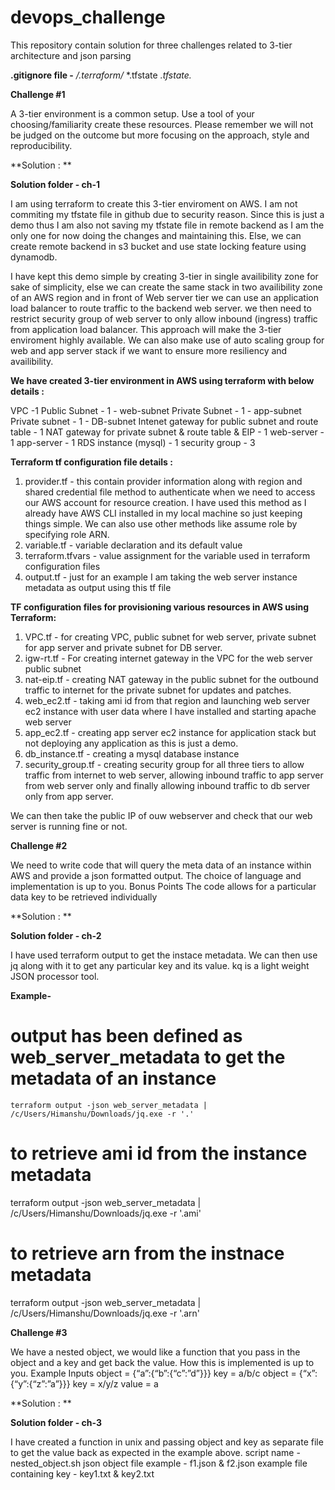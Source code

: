 # devops_challenge
This repository contain solution for three challenges related to 3-tier architecture and json parsing

**.gitignore file -** 
*/.terraform/*
*.tfstate
*.tfstate.*


**Challenge #1**

A 3-tier environment is a common setup. Use a tool of your choosing/familiarity create these resources. Please remember we will not be judged on the outcome but more focusing on the approach, style and reproducibility.

**Solution : **

**Solution folder - ch-1**

I am using terraform to create this 3-tier enviroment on AWS. I am not commiting my tfstate file in github due to security reason. Since this is just a demo thus I am also not saving my tfstate file in remote backend as I am the only one for now doing the changes and maintaining this. Else, we can create remote backend in s3 bucket and use state locking feature using dynamodb.

I have kept this demo simple by creating 3-tier in single availibility zone for sake of simplicity, else we can create the same stack in two availibility zone of an AWS region and in front of Web server tier we can use an application load balancer to route traffic to the backend web server. we then need to restrict security group of web server to only allow inbound (ingress) traffic from application load balancer. This approach will make the 3-tier enviroment highly available. We can also make use of auto scaling group for web and app server stack if we want to ensure more resiliency and availibility. 

**We have created 3-tier environment in AWS using terraform with below details :**

VPC -1
Public Subnet  - 1 -  web-subnet
Private Subnet - 1 - app-subnet
Private subnet - 1 -  DB-subnet
Intenet gateway for public subnet and route table - 1
NAT gateway for private subnet & route table & EIP - 1
web-server - 1
app-server - 1
RDS instance (mysql) - 1
security group - 3 

**Terraform tf configuration file details :**

1) provider.tf - this contain provider information along with region and shared credential file method to authenticate when we need to access our AWS account for resource creation. I have used this method as I already have AWS CLI installed in my local machine so just keeping things simple. We can also use other methods like assume role by specifying role ARN.
2) variable.tf - variable declaration and its default value
3) terraform.tfvars - value assignment for the variable used in terraform configuration files
4) output.tf - just for an example I am taking the web server instance metadata as output using this tf file

**TF configuration files for provisioning various resources in AWS using Terraform:**

1) VPC.tf - for creating VPC, public subnet for web server, private subnet for app server and private subnet for DB server.
2) igw-rt.tf - For creating internet gateway in the VPC for the web server public subnet
3) nat-eip.tf - creating NAT gateway in the public subnet for the outbound traffic to internet for the private subnet for updates and patches.
4) web_ec2.tf - taking ami id from that region and launching web server ec2 instance with user data where I have installed and starting apache web server
5) app_ec2.tf - creating app server ec2 instance for application stack but not deploying any application as this is just a demo.
6) db_instance.tf - creating a mysql database instance 
7) security_group.tf - creating security group for all three tiers to allow traffic from internet to web server, allowing inbound traffic to app server from web server only and finally allowing inbound traffic to db server only from app server.


We can then take the public IP of ouw webserver and check that our web server is running fine or not. 


**Challenge #2**

We need to write code that will query the meta data of an instance within AWS and provide a json formatted output. The choice of language and implementation is up to you.
Bonus Points
The code allows for a particular data key to be retrieved individually

**Solution : **

**Solution folder - ch-2**

I have used terraform output to get the instace metadata. We can then use jq along with it to get any particular key and its value. kq is a light weight JSON processor tool.

**Example-**

# output has been defined as web_server_metadata to get the metadata of an instance
    terraform output -json web_server_metadata | /c/Users/Himanshu/Downloads/jq.exe -r '.'

# to retrieve ami id from the instance metadata 
terraform output -json web_server_metadata | /c/Users/Himanshu/Downloads/jq.exe -r '.ami'

# to retrieve arn from the instnace metadata
terraform output -json web_server_metadata | /c/Users/Himanshu/Downloads/jq.exe -r '.arn'


**Challenge #3**

We have a nested object, we would like a function that you pass in the object and a key and get back the value. How this is implemented is up to you.
Example Inputs
object = {“a”:{“b”:{“c”:”d”}}}
key = a/b/c
object = {“x”:{“y”:{“z”:”a”}}}
key = x/y/z
value = a

**Solution : **

**Solution folder - ch-3**

I have created a function in unix and passing object and key as separate file to get the value back as expected in the example above.
script name -  nested_object.sh
json object file example - f1.json & f2.json
example file containing key - key1.txt & key2.txt 

